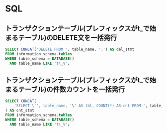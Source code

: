 # SQL

## トランザクションテーブル(プレフィックスがt_で始まるテーブル)のDELETE文を一括発行

```sql
SELECT CONCAT('DELETE FROM ', table_name, ';') AS del_stmt
FROM information_schema.tables
WHERE table_schema = DATABASE()
  AND table_name LIKE 't\_%';
```

## トランザクションテーブル(プレフィックスがt_で始まるテーブル)の件数カウントを一括発行

```sql
SELECT CONCAT(
    'SELECT \'', table_name, '\' AS tbl, COUNT(*) AS cnt FROM ', table_name, ';'
) AS cnt_stmt
FROM information_schema.tables
WHERE table_schema = DATABASE()
  AND table_name LIKE 't\_%';
```
